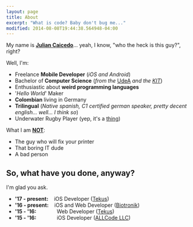 ```yaml
---
layout: page
title: About
excerpt: "What is code? Baby don't bug me..."
modified: 2014-08-08T19:44:38.564948-04:00
---
```


My name is [**Julian Caicedo**](https://juliancaicedo.github.io/)... yeah, I know, "who the heck is this guy?", right?

Well, I'm:

* Freelance **Mobile Developer** (*iOS and Android*)
* Bachelor of **Computer Science** (*from the* <a href="http://www.udea.edu.co" title="Universidad de Antioquia" target="_blank">UdeA</a> *and the* <a href="https://www.informatik.kit.edu/" title="Karlsruhe Institut für Technologie" target="_blank">*KIT*</a>)
* Enthusiastic about **weird programming languages**
* '*Hello World*' Maker
* **Colombian** living in Germany
* **Trilingual** (*Native spanish, C1 certified german speaker, pretty decent english... well... I think so*)
* Underwater Rugby Player (yep, it's a <a href="https://en.wikipedia.org/wiki/Underwater_rugby" title="Underwater Rugby" target="_blank">thing</a>)

What I am **<u>NOT</u>**:

* The guy who will fix your printer
* That boring IT dude
* A bad person

## So, what have you done, anyway?

I'm glad you ask.

* **'17 - present:** &nbsp;&nbsp;&nbsp;iOS Developer (<a href="http://www.tekus.co/" title="Tekus S.A.S" target="_blank">Tekus</a>)
* **'16 - present:** &nbsp;&nbsp;&nbsp;iOS and Web Developer (<a href="https://www.biotronik.com" title="Biotronik SE & Co. KG" target="_blank">Biotronik</a>)
* **'15 - '16:** &nbsp;&nbsp;&nbsp;&nbsp;&nbsp;&nbsp;&nbsp;&nbsp;&nbsp;&nbsp;&nbsp;&nbsp;&nbsp;Web Developer (<a href="http://www.tekus.co/" title="Tekus S.A.S" target="_blank">Tekus</a>)
* **'15 - '16:** &nbsp;&nbsp;&nbsp;&nbsp;&nbsp;&nbsp;&nbsp;&nbsp;&nbsp;&nbsp;&nbsp;&nbsp;&nbsp;iOS Developer (<a href="http://www.allcodellc.com/" title="ALL Code" target="_blank">ALLCode LLC</a>)
